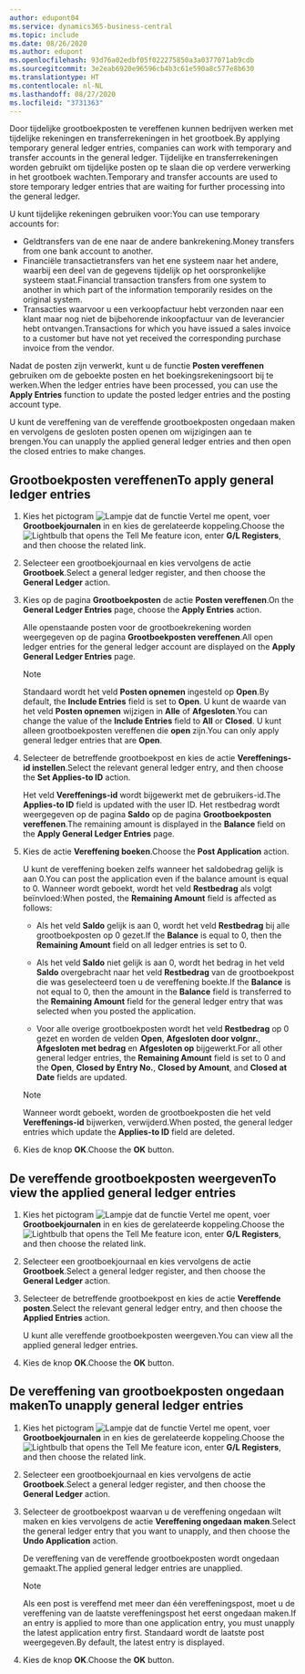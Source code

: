 ```yaml
---
author: edupont04
ms.service: dynamics365-business-central
ms.topic: include
ms.date: 08/26/2020
ms.author: edupont
ms.openlocfilehash: 93d76a02edbf05f022275850a3a0377071ab9cdb
ms.sourcegitcommit: 3e2eab6920e96596cb4b3c61e590a8c577e8b630
ms.translationtype: HT
ms.contentlocale: nl-NL
ms.lasthandoff: 08/27/2020
ms.locfileid: "3731363"
---
```

<span data-ttu-id="f7312-101">Door tijdelijke grootboekposten te vereffenen kunnen bedrijven werken met tijdelijke rekeningen en transferrekeningen in het grootboek.</span><span class="sxs-lookup"><span data-stu-id="f7312-101">By applying temporary general ledger entries, companies can work with temporary and transfer accounts in the general ledger.</span></span> <span data-ttu-id="f7312-102">Tijdelijke en transferrekeningen worden gebruikt om tijdelijke posten op te slaan die op verdere verwerking in het grootboek wachten.</span><span class="sxs-lookup"><span data-stu-id="f7312-102">Temporary and transfer accounts are used to store temporary ledger entries that are waiting for further processing into the general ledger.</span></span>  

<span data-ttu-id="f7312-103">U kunt tijdelijke rekeningen gebruiken voor:</span><span class="sxs-lookup"><span data-stu-id="f7312-103">You can use temporary accounts for:</span></span>  

- <span data-ttu-id="f7312-104">Geldtransfers van de ene naar de andere bankrekening.</span><span class="sxs-lookup"><span data-stu-id="f7312-104">Money transfers from one bank account to another.</span></span>  
- <span data-ttu-id="f7312-105">Financiële transactietransfers van het ene systeem naar het andere, waarbij een deel van de gegevens tijdelijk op het oorspronkelijke systeem staat.</span><span class="sxs-lookup"><span data-stu-id="f7312-105">Financial transaction transfers from one system to another in which part of the information temporarily resides on the original system.</span></span>  
- <span data-ttu-id="f7312-106">Transacties waarvoor u een verkoopfactuur hebt verzonden naar een klant maar nog niet de bijbehorende inkoopfactuur van de leverancier hebt ontvangen.</span><span class="sxs-lookup"><span data-stu-id="f7312-106">Transactions for which you have issued a sales invoice to a customer but have not yet received the corresponding purchase invoice from the vendor.</span></span>  

<span data-ttu-id="f7312-107">Nadat de posten zijn verwerkt, kunt u de functie **Posten vereffenen** gebruiken om de geboekte posten en het boekingsrekeningsoort bij te werken.</span><span class="sxs-lookup"><span data-stu-id="f7312-107">When the ledger entries have been processed, you can use the **Apply Entries** function to update the posted ledger entries and the posting account type.</span></span>  

<span data-ttu-id="f7312-108">U kunt de vereffening van de vereffende grootboekposten ongedaan maken en vervolgens de gesloten posten openen om wijzigingen aan te brengen.</span><span class="sxs-lookup"><span data-stu-id="f7312-108">You can unapply the applied general ledger entries and then open the closed entries to make changes.</span></span>  

## <a name="to-apply-general-ledger-entries"></a><span data-ttu-id="f7312-109">Grootboekposten vereffenen</span><span class="sxs-lookup"><span data-stu-id="f7312-109">To apply general ledger entries</span></span>  

1. <span data-ttu-id="f7312-110">Kies het pictogram ![Lampje dat de functie Vertel me opent](../../../media/ui-search/search_small.png "Vertel me wat u wilt doen"), voer **Grootboekjournalen** in en kies de gerelateerde koppeling.</span><span class="sxs-lookup"><span data-stu-id="f7312-110">Choose the ![Lightbulb that opens the Tell Me feature](../../../media/ui-search/search_small.png "Tell me what you want to do") icon, enter **G/L Registers**, and then choose the related link.</span></span>  
2. <span data-ttu-id="f7312-111">Selecteer een grootboekjournaal en kies vervolgens de actie **Grootboek**.</span><span class="sxs-lookup"><span data-stu-id="f7312-111">Select a general ledger register, and then choose the **General Ledger** action.</span></span>  
3. <span data-ttu-id="f7312-112">Kies op de pagina **Grootboekposten** de actie **Posten vereffenen**.</span><span class="sxs-lookup"><span data-stu-id="f7312-112">On the **General Ledger Entries** page, choose the **Apply Entries** action.</span></span>  

    <span data-ttu-id="f7312-113">Alle openstaande posten voor de grootboekrekening worden weergegeven op de pagina **Grootboekposten vereffenen**.</span><span class="sxs-lookup"><span data-stu-id="f7312-113">All open ledger entries for the general ledger account are displayed on the **Apply General Ledger Entries** page.</span></span>  

    > [!NOTE]  
    > <span data-ttu-id="f7312-114">Standaard wordt het veld **Posten opnemen** ingesteld op **Open**.</span><span class="sxs-lookup"><span data-stu-id="f7312-114">By default, the **Include Entries** field is set to **Open**.</span></span> <span data-ttu-id="f7312-115">U kunt de waarde van het veld **Posten opnemen** wijzigen in **Alle** of **Afgesloten**.</span><span class="sxs-lookup"><span data-stu-id="f7312-115">You can change the value of the **Include Entries** field to **All** or **Closed**.</span></span> <span data-ttu-id="f7312-116">U kunt alleen grootboekposten vereffenen die **open** zijn.</span><span class="sxs-lookup"><span data-stu-id="f7312-116">You can only apply general ledger entries that are **Open**.</span></span>  

4. <span data-ttu-id="f7312-117">Selecteer de betreffende grootboekpost en kies de actie **Vereffenings-id instellen**.</span><span class="sxs-lookup"><span data-stu-id="f7312-117">Select the relevant general ledger entry, and then choose the **Set Applies-to ID** action.</span></span>  

    <span data-ttu-id="f7312-118">Het veld **Vereffenings-id** wordt bijgewerkt met de gebruikers-id.</span><span class="sxs-lookup"><span data-stu-id="f7312-118">The **Applies-to ID** field is updated with the user ID.</span></span> <span data-ttu-id="f7312-119">Het restbedrag wordt weergegeven op de pagina **Saldo** op de pagina **Grootboekposten vereffenen**.</span><span class="sxs-lookup"><span data-stu-id="f7312-119">The remaining amount is displayed in the **Balance** field on the **Apply General Ledger Entries** page.</span></span>  
5. <span data-ttu-id="f7312-120">Kies de actie **Vereffening boeken**.</span><span class="sxs-lookup"><span data-stu-id="f7312-120">Choose the **Post Application** action.</span></span>  

    <span data-ttu-id="f7312-121">U kunt de vereffening boeken zelfs wanneer het saldobedrag gelijk is aan 0.</span><span class="sxs-lookup"><span data-stu-id="f7312-121">You can post the application even if the balance amount is equal to 0.</span></span> <span data-ttu-id="f7312-122">Wanneer wordt geboekt, wordt het veld **Restbedrag** als volgt beïnvloed:</span><span class="sxs-lookup"><span data-stu-id="f7312-122">When posted, the **Remaining Amount** field is affected as follows:</span></span>  

    - <span data-ttu-id="f7312-123">Als het veld **Saldo** gelijk is aan 0, wordt het veld **Restbedrag** bij alle grootboekposten op 0 gezet.</span><span class="sxs-lookup"><span data-stu-id="f7312-123">If the **Balance** is equal to 0, then the **Remaining Amount** field on all ledger entries is set to 0.</span></span>  

    - <span data-ttu-id="f7312-124">Als het veld **Saldo** niet gelijk is aan 0, wordt het bedrag in het veld **Saldo** overgebracht naar het veld **Restbedrag** van de grootboekpost die was geselecteerd toen u de vereffening boekte.</span><span class="sxs-lookup"><span data-stu-id="f7312-124">If the **Balance** is not equal to 0, then the amount in the **Balance** field is transferred to the **Remaining Amount** field for the general ledger entry that was selected when you posted the application.</span></span>  

    - <span data-ttu-id="f7312-125">Voor alle overige grootboekposten wordt het veld **Restbedrag** op 0 gezet en worden de velden **Open**, **Afgesloten door volgnr.**, **Afgesloten met bedrag** en **Afgesloten op** bijgewerkt.</span><span class="sxs-lookup"><span data-stu-id="f7312-125">For all other general ledger entries, the **Remaining Amount** field is set to 0 and the **Open**, **Closed by Entry No.**, **Closed by Amount**, and **Closed at Date** fields are updated.</span></span>  

    > [!NOTE]  
    > <span data-ttu-id="f7312-126">Wanneer wordt geboekt, worden de grootboekposten die het veld **Vereffenings-id** bijwerken, verwijderd.</span><span class="sxs-lookup"><span data-stu-id="f7312-126">When posted, the general ledger entries which update the **Applies-to ID** field are deleted.</span></span>  

6. <span data-ttu-id="f7312-127">Kies de knop **OK**.</span><span class="sxs-lookup"><span data-stu-id="f7312-127">Choose the **OK** button.</span></span>  

## <a name="to-view-the-applied-general-ledger-entries"></a><span data-ttu-id="f7312-128">De vereffende grootboekposten weergeven</span><span class="sxs-lookup"><span data-stu-id="f7312-128">To view the applied general ledger entries</span></span>  

1. <span data-ttu-id="f7312-129">Kies het pictogram ![Lampje dat de functie Vertel me opent](../../../media/ui-search/search_small.png "Vertel me wat u wilt doen"), voer **Grootboekjournalen** in en kies de gerelateerde koppeling.</span><span class="sxs-lookup"><span data-stu-id="f7312-129">Choose the ![Lightbulb that opens the Tell Me feature](../../../media/ui-search/search_small.png "Tell me what you want to do") icon, enter **G/L Registers**, and then choose the related link.</span></span>  
2. <span data-ttu-id="f7312-130">Selecteer een grootboekjournaal en kies vervolgens de actie **Grootboek**.</span><span class="sxs-lookup"><span data-stu-id="f7312-130">Select a general ledger register, and then choose the **General Ledger** action.</span></span>  
3. <span data-ttu-id="f7312-131">Selecteer de betreffende grootboekpost en kies de actie **Vereffende posten**.</span><span class="sxs-lookup"><span data-stu-id="f7312-131">Select the relevant general ledger entry, and then choose the **Applied Entries** action.</span></span>  

    <span data-ttu-id="f7312-132">U kunt alle vereffende grootboekposten weergeven.</span><span class="sxs-lookup"><span data-stu-id="f7312-132">You can view all the applied general ledger entries.</span></span>  

4. <span data-ttu-id="f7312-133">Kies de knop **OK**.</span><span class="sxs-lookup"><span data-stu-id="f7312-133">Choose the **OK** button.</span></span>  

## <a name="to-unapply-general-ledger-entries"></a><span data-ttu-id="f7312-134">De vereffening van grootboekposten ongedaan maken</span><span class="sxs-lookup"><span data-stu-id="f7312-134">To unapply general ledger entries</span></span>  

1. <span data-ttu-id="f7312-135">Kies het pictogram ![Lampje dat de functie Vertel me opent](../../media/ui-search/search_small.png "Vertel me wat u wilt doen"), voer **Grootboekjournalen** in en kies de gerelateerde koppeling.</span><span class="sxs-lookup"><span data-stu-id="f7312-135">Choose the ![Lightbulb that opens the Tell Me feature](../../media/ui-search/search_small.png "Tell me what you want to do") icon, enter **G/L Registers**, and then choose the related link.</span></span>  
2. <span data-ttu-id="f7312-136">Selecteer een grootboekjournaal en kies vervolgens de actie **Grootboek**.</span><span class="sxs-lookup"><span data-stu-id="f7312-136">Select a general ledger register, and then choose the **General Ledger** action.</span></span>  
3. <span data-ttu-id="f7312-137">Selecteer de grootboekpost waarvan u de vereffening ongedaan wilt maken en kies vervolgens de actie **Vereffening ongedaan maken**.</span><span class="sxs-lookup"><span data-stu-id="f7312-137">Select the general ledger entry that you want to unapply, and then choose the **Undo Application** action.</span></span>  

    <span data-ttu-id="f7312-138">De vereffening van de vereffende grootboekposten wordt ongedaan gemaakt.</span><span class="sxs-lookup"><span data-stu-id="f7312-138">The applied general ledger entries are unapplied.</span></span>  

    > [!NOTE]  
    > <span data-ttu-id="f7312-139">Als een post is vereffend met meer dan één vereffeningspost, moet u de vereffening van de laatste vereffeningspost het eerst ongedaan maken.</span><span class="sxs-lookup"><span data-stu-id="f7312-139">If an entry is applied to more than one application entry, you must unapply the latest application entry first.</span></span> <span data-ttu-id="f7312-140">Standaard wordt de laatste post weergegeven.</span><span class="sxs-lookup"><span data-stu-id="f7312-140">By default, the latest entry is displayed.</span></span>  

4. <span data-ttu-id="f7312-141">Kies de knop **OK**.</span><span class="sxs-lookup"><span data-stu-id="f7312-141">Choose the **OK** button.</span></span>  
